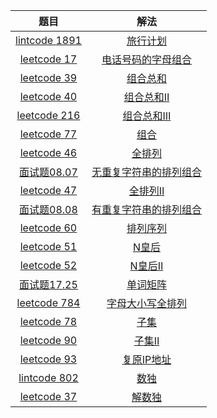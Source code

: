 |                             题目                             |                             解法                             |
| :----------------------------------------------------------: | :----------------------------------------------------------: |
|   [lintcode 1891](https://www.lintcode.com/problem/1891/)    | [旅行计划](https://github.com/pshijie/Java_interview_code/blob/main/Leetcode分类/DFSor回溯/旅行计划.java) |
| [leetcode 17](https://leetcode.cn/problems/letter-combinations-of-a-phone-number/) | [电话号码的字母组合](https://github.com/pshijie/Java_interview_code/blob/main/Leetcode分类/DFSor回溯/电话号码的字母组合.java) |
| [leetcode 39](https://leetcode.cn/problems/combination-sum/) | [组合总和](https://github.com/pshijie/Java_interview_code/blob/main/Leetcode分类/DFSor回溯/组合总和.java) |
| [leetcode 40](https://leetcode.cn/problems/combination-sum-ii/) | [组合总和Ⅱ](https://github.com/pshijie/Java_interview_code/blob/main/Leetcode分类/DFSor回溯/组合总和Ⅱ.java) |
| [leetcode 216](https://leetcode.cn/problems/combination-sum-iii/) | [组合总和Ⅲ](https://github.com/pshijie/Java_interview_code/blob/main/Leetcode分类/DFSor回溯/组合总和Ⅲ.java) |
|  [leetcode 77](https://leetcode.cn/problems/combinations/)   | [组合](https://github.com/pshijie/Java_interview_code/blob/main/Leetcode分类/DFSor回溯/组合.java) |
|  [leetcode 46](https://leetcode.cn/problems/permutations/)   | [全排列](https://github.com/pshijie/Java_interview_code/blob/main/Leetcode分类/DFSor回溯/全排列.java) |
| [面试题08.07](https://leetcode.cn/problems/permutation-i-lcci/) | [无重复字符串的排列组合](https://github.com/pshijie/Java_interview_code/blob/main/Leetcode分类/DFSor回溯/无重复字符串的排列组合.java) |
| [leetcode 47](https://leetcode.cn/problems/permutations-ii/) | [全排列Ⅱ](https://github.com/pshijie/Java_interview_code/blob/main/Leetcode分类/DFSor回溯/全排列Ⅱ.java) |
| [面试题08.08](https://leetcode.cn/problems/permutation-ii-lcci/) | [有重复字符串的排列组合](https://github.com/pshijie/Java_interview_code/blob/main/Leetcode分类/DFSor回溯/有重复字符串的排列组合.java) |
| [leetcode 60](https://leetcode.cn/problems/permutation-sequence/) | [排列序列](https://github.com/pshijie/Java_interview_code/blob/main/Leetcode分类/DFSor回溯/排列序列.java) |
|    [leetcode 51](https://leetcode.cn/problems/n-queens/)     | [N皇后](https://github.com/pshijie/Java_interview_code/blob/main/Leetcode分类/DFSor回溯/N皇后.java) |
|   [leetcode 52](https://leetcode.cn/problems/n-queens-ii/)   | [N皇后Ⅱ](https://github.com/pshijie/Java_interview_code/blob/main/Leetcode分类/DFSor回溯/N皇后Ⅱ.java) |
| [面试题17.25](https://leetcode.cn/problems/word-rectangle-lcci/) | [单词矩阵](https://github.com/pshijie/Java_interview_code/blob/main/Leetcode分类/DFSor回溯/单词矩阵.java) |
| [leetcode 784](https://leetcode.cn/problems/letter-case-permutation/) | [字母大小写全排列](https://github.com/pshijie/Java_interview_code/blob/main/Leetcode分类/DFSor回溯/字母大小写全排列.java) |
|     [leetcode 78](https://leetcode.cn/problems/subsets/)     | [子集](https://github.com/pshijie/Java_interview_code/blob/main/Leetcode分类/DFSor回溯/子集.java) |
|   [leetcode 90](https://leetcode.cn/problems/subsets-ii/)    | [子集Ⅱ](https://github.com/pshijie/Java_interview_code/blob/main/Leetcode分类/DFSor回溯/子集Ⅱ.java) |
| [leetcode 93](https://leetcode.cn/problems/restore-ip-addresses/) | [复原IP地址](https://github.com/pshijie/Java_interview_code/blob/main/Leetcode分类/DFSor回溯/复原IP地址.java) |
|    [lintcode 802](https://www.lintcode.com/problem/802/)     | [数独](https://github.com/pshijie/Java_interview_code/blob/main/Leetcode分类/DFSor回溯/数独.java) |
|  [leetcode 37](https://leetcode.cn/problems/sudoku-solver/)  | [解数独](https://github.com/pshijie/Java_interview_code/blob/main/Leetcode分类/DFSor回溯/解数独.java) |


